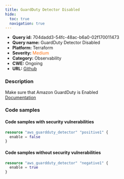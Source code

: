 ```yaml
---
title: GuardDuty Detector Disabled
hide:
  toc: true
  navigation: true
---
```


-   **Query id:** 704dadd3-54fc-48ac-b6a0-02f170011473
-   **Query name:** GuardDuty Detector Disabled
-   **Platform:** Terraform
-   **Severity:** <span style="color:#ff7213">Medium</span>
-   **Category:** Observability
-   **CWE:** Ongoing
-   **URL:** [Github](https://github.com/DataDog/kics/tree/master/assets/queries/terraform/aws/guardduty_detector_disabled)

### Description
Make sure that Amazon GuardDuty is Enabled<br>
[Documentation](https://registry.terraform.io/providers/hashicorp/aws/latest/docs/resources/guardduty_detector#example-usage)

### Code samples
#### Code samples with security vulnerabilities
```tf title="Positive test num. 1 - tf file" hl_lines="2"
resource "aws_guardduty_detector" "positive1" {
  enable = false
}


```


#### Code samples without security vulnerabilities
```tf title="Negative test num. 1 - tf file"
resource "aws_guardduty_detector" "negative1" {
  enable = true
}

```
